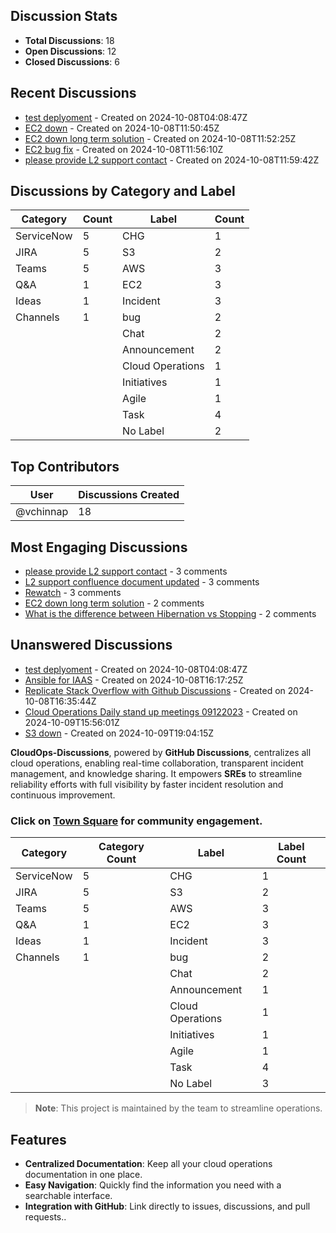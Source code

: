 ## Discussion Stats

- **Total Discussions**: 18
- **Open Discussions**: 12
- **Closed Discussions**: 6

## Recent Discussions

- [test deplyoment](https://github.com/vchinnap/CloudOps-Discussions/discussions/2) - Created on 2024-10-08T04:08:47Z
- [EC2 down](https://github.com/vchinnap/CloudOps-Discussions/discussions/3) - Created on 2024-10-08T11:50:45Z
- [EC2 down long term solution](https://github.com/vchinnap/CloudOps-Discussions/discussions/4) - Created on 2024-10-08T11:52:25Z
- [EC2 bug fix](https://github.com/vchinnap/CloudOps-Discussions/discussions/5) - Created on 2024-10-08T11:56:10Z
- [please provide L2 support contact](https://github.com/vchinnap/CloudOps-Discussions/discussions/6) - Created on 2024-10-08T11:59:42Z

## Discussions by Category and Label
| Category    | Count | Label  | Count |
|-------------|-------|--------|-------|
| ServiceNow | 5 | CHG | 1 |
| JIRA | 5 | S3 | 2 |
| Teams | 5 | AWS | 3 |
| Q&A | 1 | EC2 | 3 |
| Ideas | 1 | Incident | 3 |
| Channels | 1 | bug | 2 |
|  |  | Chat | 2 |
|  |  | Announcement | 2 |
|  |  | Cloud Operations | 1 |
|  |  | Initiatives | 1 |
|  |  | Agile | 1 |
|  |  | Task | 4 |
|  |  | No Label | 2 |

## Top Contributors

| User         | Discussions Created |
|--------------|---------------------|
| @vchinnap | 18 |

## Most Engaging Discussions

- [please provide L2 support contact](https://github.com/vchinnap/CloudOps-Discussions/discussions/6) - 3 comments
- [L2 support confluence document updated](https://github.com/vchinnap/CloudOps-Discussions/discussions/7) - 3 comments
- [Rewatch](https://github.com/vchinnap/CloudOps-Discussions/discussions/19) - 3 comments
- [EC2 down long term solution](https://github.com/vchinnap/CloudOps-Discussions/discussions/4) - 2 comments
- [What is the difference between Hibernation vs Stopping](https://github.com/vchinnap/CloudOps-Discussions/discussions/17) - 2 comments

## Unanswered Discussions

- [test deplyoment](https://github.com/vchinnap/CloudOps-Discussions/discussions/2) - Created on 2024-10-08T04:08:47Z
- [Ansible for IAAS](https://github.com/vchinnap/CloudOps-Discussions/discussions/9) - Created on 2024-10-08T16:17:25Z
- [Replicate Stack Overflow with Github Discussions](https://github.com/vchinnap/CloudOps-Discussions/discussions/15) - Created on 2024-10-08T16:35:44Z
- [Cloud Operations Daily stand up meetings 09122023](https://github.com/vchinnap/CloudOps-Discussions/discussions/18) - Created on 2024-10-09T15:56:01Z
- [S3 down](https://github.com/vchinnap/CloudOps-Discussions/discussions/23) - Created on 2024-10-09T19:04:15Z
<link rel="stylesheet" href="{{ site.baseurl }}/assets/css/style.css">

**CloudOps-Discussions**, powered by **GitHub Discussions**, centralizes all cloud operations, enabling real-time collaboration, transparent incident management, and knowledge sharing. It empowers **SREs** to streamline reliability efforts with full visibility by faster incident resolution and continuous improvement.

### Click on [Town Square](https://github.com/vchinnap/town-square/discussions) for community engagement.

| Category    | Category Count | Label  | Label Count |
|-------------|----------------|--------|-------------|
| ServiceNow | 5 | CHG | 1 |
| JIRA | 5 | S3 | 2 |
| Teams | 5 | AWS | 3 |
| Q&A | 1 | EC2 | 3 |
| Ideas | 1 | Incident | 3 |
| Channels | 1 | bug | 2 |
|  |  | Chat | 2 |
|  |  | Announcement | 1 |
|  |  | Cloud Operations | 1 |
|  |  | Initiatives | 1 |
|  |  | Agile | 1 |
|  |  | Task | 4 |
|  |  | No Label | 3 |

> **Note**: This project is maintained by the  team to streamline operations.

## Features
- **Centralized Documentation**: Keep all your cloud operations documentation in one place.
- **Easy Navigation**: Quickly find the information you need with a searchable interface.
- **Integration with GitHub**: Link directly to issues, discussions, and pull requests..